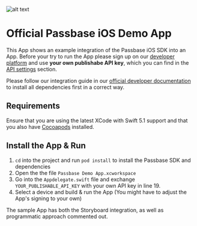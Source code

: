 ![alt text](https://i.imgur.com/cOj85Lg.jpg "Passbase Header")

# Official Passbase iOS Demo App

This App shows an example integration of the Passbase iOS SDK into an App. Before your try to run the App please sign up on our [developer platform](https://app.passbase.com/signup) and use **your own publishabe API key**, which you can find in the [API settings](https://app.passbase.com/settings/api) section. 

Please follow our integration guide in our [official developer documentation](https://docs.passbase.com/integrations/ios) to install all dependencies first in a correct way. 

## Requirements

Ensure that you are using the latest XCode with Swift 5.1 support and that you also have [Cocoapods](https://cocoapods.org/) installed.

## Install the App & Run

1. `cd` into the project and run `pod install` to install the Passbase SDK and dependencies
2. Open the the file `Passbase Demo App.xcworkspace`
3. Go into the `Appdelegate.swift` file and exchange `YOUR_PUBLISHABLE_API_KEY` with your own API key in line 19.
4. Select a device and build & run the App (You might have to adjust the App's signing to your own)

The sample App has both the Storyboard integration, as well as programmatic approach commented out.


